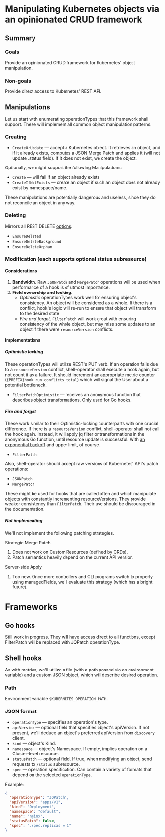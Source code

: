 # Manipulating Kubernetes objects via an opinionated CRUD framework

## Summary

### Goals

Provide an opinionated CRUD framework for Kubernetes' object manipulation.

### Non-goals

Provide direct access to Kubernetes' REST API.

## Manipulations

Let us start with enumerating operationTypes that this framework shall support.
These will implement all common object manipulation patterns.

### Creating

* `CreateOrUpdate` — accept a Kubernetes object.
  It retrieves an object, and if it already exists, computes a JSON Merge Patch and applies it (will not update .status field).
  If it does not exist, we create the object.

Optionally, we might support the following Manipulations:

* `Create` — will fail if an object already exists
* `CreateIfNotExists` — create an object if such an object does not already 
  exist by namespace/name.

These manipulations are potentially dangerous and useless, since they do not reconcile an object in any way.

### Deleting

Mirrors all REST DELETE [options](https://kubernetes.io/docs/concepts/workloads/controllers/garbage-collection).

* `EnsureDeleted`
* `EnsureDeleteBackground` 
* `EnsureDeleteOrphan`

### Modification (each supports optional status subresource)

#### Considerations

1. **Bandwidth**. Raw `JSONPatch` and `MergePatch` operations will be used when performance of a hook is of utmost importance.
2. **Field ownership and locking**.
   * *Optimistic* operationTypes work well for ensuring object's consistency. An object 
        will be considered as a whole. If there is a conflict, hook's logic will re-run to ensure
        that object will transform to the desired state
   * *Fire and forget*. `FilterPatch` will work great with ensuring consistency of the whole object, but may miss
        some updates to an object if there were `resourceVersion` conflicts.

#### Implementations

##### Optimistic locking

These operationTypes will utilize REST's PUT verb. If an operation fails due to a `resourceVersion` conflict,
shell-operator shall execute a hook again, but not count it as a failure. It should increment an appropriate metric counter
(`{PREFIX}hook_run_conflicts_total`) which will signal the User about a potential bottleneck.

* `FilterPatchOptimistic` — receives an anonymous function that describes object transformations. Only used for Go hooks.

##### Fire and forget

These work similar to their Optimistic-locking counterparts with one crucial difference. If there is a `resourceVersion`
conflict, shell-operator shall not call the hook again. Instead, it will apply jq filter or transformations in the anonymous Go function,
until resource update is successful. With [an exponential backoff](https://pkg.go.dev/k8s.io/client-go@v0.19.4/util/retry#RetryOnConflict)
and upper limit, of course.

* `FilterPatch`

Also, shell-operator should accept raw versions of Kubernetes' API's patch operations:

* `JSONPatch`
* `MergePatch`

These might be used for hooks that are called often and which manipulate objects with constantly incrementing resourceVersions.
They provide weaker consistency than `FilterPatch`. Their use should be discouraged in the documentation.

##### Not implementing

We'll not implement the following patching strategies.

Strategic Merge Patch

1. Does not work on Custom Resources (defined by CRDs).
2. Patch semantics heavily depend on the current API version.

Server-side Apply

1. Too new. Once more controllers and CLI programs switch to properly using managedFields,
   we'll evaluate this strategy (which has a bright future).

# Frameworks

## Go hooks

Still work in progress. They will have access direct to all functions, except FilterPatch will be replaced with JQPatch operationType.

## Shell hooks

As with metrics, we'll utilize a file (with a path passed via an environment variable) and a custom JSON object, which
will describe desired operation.

### Path

Environment variable `$KUBERNETES_OPERATION_PATH`.

### JSON format

* `operationType` — specifies an operation's type.
* `apiVersion` — optional field that specifies object's apiVersion. If not present, we'll deduce an object's preferred
  apiVersion from `discovery` client.
* `kind` — object's Kind.
* `namespace` — object's Namespace. If empty, implies operation on a Cluster-level resource.
* `statusPatch` — optional field. If true, when modifying an object, send requests to `/status` subresource.
* `spec` — operation specification. Can contain a variety of formats that depend on the selected `operationType`.

Example:

```json
{
  "operationType": "JQPatch",
  "apiVersion": "apps/v1",
  "kind": "Deployment",
  "namespace": "default",
  "name": "nginx",
  "statusPatch": false,
  "spec": ".spec.replicas = 1"
}
```

